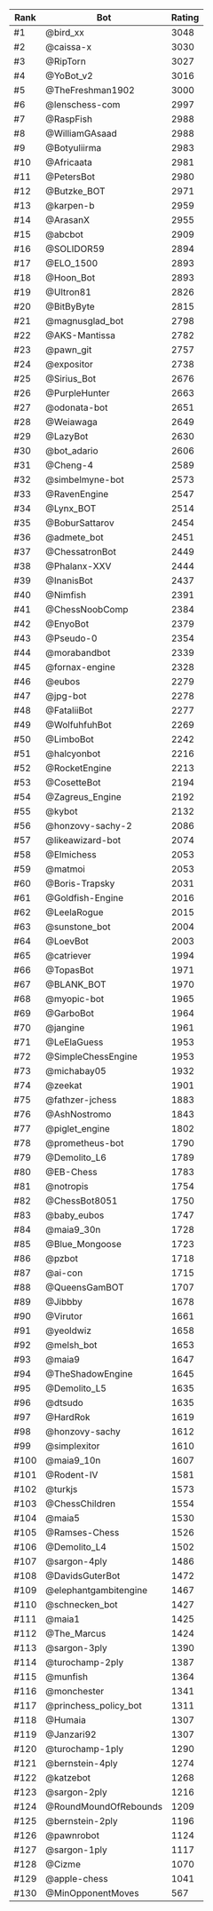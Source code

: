 Rank|Bot|Rating
---|---|---
#1|@bird_xx|3048
#2|@caissa-x|3030
#3|@RipTorn|3027
#4|@YoBot_v2|3016
#5|@TheFreshman1902|3000
#6|@lenschess-com|2997
#7|@RaspFish|2988
#8|@WilliamGAsaad|2988
#9|@Botyuliirma|2983
#10|@Africaata|2981
#11|@PetersBot|2980
#12|@Butzke_BOT|2971
#13|@karpen-b|2959
#14|@ArasanX|2955
#15|@abcbot|2909
#16|@SOLIDOR59|2894
#17|@ELO_1500|2893
#18|@Hoon_Bot|2893
#19|@Ultron81|2826
#20|@BitByByte|2815
#21|@magnusglad_bot|2798
#22|@AKS-Mantissa|2782
#23|@pawn_git|2757
#24|@expositor|2738
#25|@Sirius_Bot|2676
#26|@PurpleHunter|2663
#27|@odonata-bot|2651
#28|@Weiawaga|2649
#29|@LazyBot|2630
#30|@bot_adario|2606
#31|@Cheng-4|2589
#32|@simbelmyne-bot|2573
#33|@RavenEngine|2547
#34|@Lynx_BOT|2514
#35|@BoburSattarov|2454
#36|@admete_bot|2451
#37|@ChessatronBot|2449
#38|@Phalanx-XXV|2444
#39|@InanisBot|2437
#40|@Nimfish|2391
#41|@ChessNoobComp|2384
#42|@EnyoBot|2379
#43|@Pseudo-0|2354
#44|@morabandbot|2339
#45|@fornax-engine|2328
#46|@eubos|2279
#47|@jpg-bot|2278
#48|@FataliiBot|2277
#49|@WolfuhfuhBot|2269
#50|@LimboBot|2242
#51|@halcyonbot|2216
#52|@RocketEngine|2213
#53|@CosetteBot|2194
#54|@Zagreus_Engine|2192
#55|@kybot|2132
#56|@honzovy-sachy-2|2086
#57|@likeawizard-bot|2074
#58|@Elmichess|2053
#59|@matmoi|2053
#60|@Boris-Trapsky|2031
#61|@Goldfish-Engine|2016
#62|@LeelaRogue|2015
#63|@sunstone_bot|2004
#64|@LoevBot|2003
#65|@catriever|1994
#66|@TopasBot|1971
#67|@BLANK_BOT|1970
#68|@myopic-bot|1965
#69|@GarboBot|1964
#70|@jangine|1961
#71|@LeElaGuess|1953
#72|@SimpleChessEngine|1953
#73|@michabay05|1932
#74|@zeekat|1901
#75|@fathzer-jchess|1883
#76|@AshNostromo|1843
#77|@piglet_engine|1802
#78|@prometheus-bot|1790
#79|@Demolito_L6|1789
#80|@EB-Chess|1783
#81|@notropis|1754
#82|@ChessBot8051|1750
#83|@baby_eubos|1747
#84|@maia9_30n|1728
#85|@Blue_Mongoose|1723
#86|@pzbot|1718
#87|@ai-con|1715
#88|@QueensGamBOT|1707
#89|@Jibbby|1678
#90|@Virutor|1661
#91|@yeoldwiz|1658
#92|@melsh_bot|1653
#93|@maia9|1647
#94|@TheShadowEngine|1645
#95|@Demolito_L5|1635
#96|@dtsudo|1635
#97|@HardRok|1619
#98|@honzovy-sachy|1612
#99|@simplexitor|1610
#100|@maia9_10n|1607
#101|@Rodent-IV|1581
#102|@turkjs|1573
#103|@ChessChildren|1554
#104|@maia5|1530
#105|@Ramses-Chess|1526
#106|@Demolito_L4|1502
#107|@sargon-4ply|1486
#108|@DavidsGuterBot|1472
#109|@elephantgambitengine|1467
#110|@schnecken_bot|1427
#111|@maia1|1425
#112|@The_Marcus|1424
#113|@sargon-3ply|1390
#114|@turochamp-2ply|1387
#115|@munfish|1364
#116|@monchester|1341
#117|@princhess_policy_bot|1311
#118|@Humaia|1307
#119|@Janzari92|1307
#120|@turochamp-1ply|1290
#121|@bernstein-4ply|1274
#122|@katzebot|1268
#123|@sargon-2ply|1216
#124|@RoundMoundOfRebounds|1209
#125|@bernstein-2ply|1196
#126|@pawnrobot|1124
#127|@sargon-1ply|1117
#128|@Cizme|1070
#129|@apple-chess|1041
#130|@MinOpponentMoves|567
